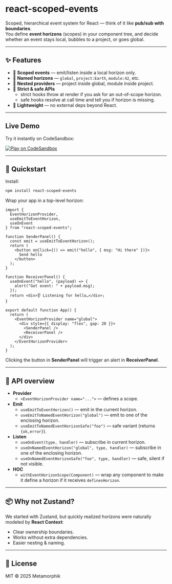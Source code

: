 # react-scoped-events

Scoped, hierarchical event system for React — think of it like **pub/sub with boundaries**.  
You define **event horizons** (scopes) in your component tree, and decide whether an event stays local, bubbles to a project, or goes global.

---

## ✨ Features

- 🔹 **Scoped events** — emit/listen inside a local horizon only.  
- 🔹 **Named horizons** — `global`, `project:Earth`, `module:42`, etc.  
- 🔹 **Nested providers** — project inside global, module inside project.  
- 🔹 **Strict & safe APIs**  
  - strict hooks throw at render if you ask for an out-of-scope horizon.  
  - safe hooks resolve at call time and tell you if horizon is missing.  
- 🔹 **Lightweight** — no external deps beyond React.  

---

## Live Demo

Try it instantly on CodeSandbox:

[![Play on CodeSandbox](https://img.shields.io/badge/Play%20on-CodeSandbox-151515?logo=codesandbox&logoColor=white)](https://codesandbox.io/s/p7v2q6)

---

## 🚀 Quickstart

Install:
```bash
npm install react-scoped-events
```

Wrap your app in a top-level horizon:
```tsx
import {
  EventHorizonProvider,
  useEmitToEventHorizon,
  useOnEvent
} from "react-scoped-events";

function SenderPanel() {
  const emit = useEmitToEventHorizon();
  return (
    <button onClick={() => emit("hello", { msg: "Hi there" })}>
      Send hello
    </button>
  );
}

function ReceiverPanel() {
  useOnEvent("hello", (payload) => {
    alert("Got event: " + payload.msg);
  });
  return <div>👂 Listening for hello…</div>;
}

export default function App() {
  return (
    <EventHorizonProvider name="global">
      <div style={{ display: "flex", gap: 20 }}>
        <SenderPanel />
        <ReceiverPanel />
      </div>
    </EventHorizonProvider>
  );
}
```

Clicking the button in **SenderPanel** will trigger an alert in **ReceiverPanel**.

---

## 🧭 API overview

- **Provider**
  - `<EventHorizonProvider name="...">` — defines a scope.
- **Emit**
  - `useEmitToEventHorizon()` — emit in the current horizon.
  - `useEmitToNamedEventHorizon("global")` — emit to one of the enclosing horizon.
  - `useEmitToNamedEventHorizonSafe("foo")` — safe variant (returns `{ok,error}`).  
- **Listen**
  - `useOnEvent(type, handler)` — subscribe in current horizon.
  - `useOnNamedEventHorizon("global", type, handler)` — subscribe in one of the enclosing horizon.
  - `useOnNamedEventHorizonSafe("foo", type, handler)` — safe, silent if not visible.
- **HOC**
  - `withEventHorizonScope(Component)` — wrap any component to make it define a horizon if it receives `definesHorizon`.

---

## 📦 Why not Zustand?

We started with Zustand, but quickly realized horizons were naturally modeled by **React Context**:
- Clear ownership boundaries.
- Works without extra dependencies.
- Easier nesting & naming.

---

## 📝 License

MIT © 2025 Metamorphik
